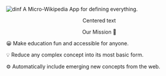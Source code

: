 ![dinf](https://dinf.net/static/logo.c9285940.svg)
A Micro-Wikipedia App for defining everything.

<center>Centered text</center>
<p style="text-align: center;">Our Mission 🚀</p>


😀  Make education fun and accessible for anyone.


💡   Reduce any complex concept into its most basic form.


⚙️  Automatically include emerging new concepts from the web.


